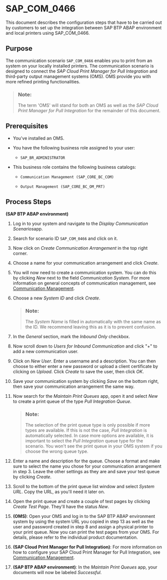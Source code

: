 <!-- loio524c13a1340f4b4488032b8f44cd9e85 -->

# SAP\_COM\_0466

This document describes the configuration steps that have to be carried out by customers to set up the integration between SAP BTP ABAP environment and local printers using SAP\_COM\_0466.



<a name="loio524c13a1340f4b4488032b8f44cd9e85__section_lds_xpg_gjb"/>

## Purpose

The communication scenario `SAP_COM_0466` enables you to print from an system on your locally installed printers. The communication scenario is designed to connect the *SAP Cloud Print Manager for Pull Integration* and third-party output management systems \(OMS\). OMS provide you with more refined printing functionalities.

> ### Note:  
> The term 'OMS' will stand for both an OMS as well as the *SAP Cloud Print Manager for Pull Integration* for the remainder of this document.



<a name="loio524c13a1340f4b4488032b8f44cd9e85__section_t14_lqg_gjb"/>

## Prerequisites

-   You've installed an OMS.

-   You have the following business role assigned to your user:

    -   `SAP_BR_ADMINISTRATOR`


-   This business role contains the following business catalogs:

    -   `Communication Management (SAP_CORE_BC_COM)`

    -   `Output Management (SAP_CORE_BC_OM_PRT)`





<a name="loio524c13a1340f4b4488032b8f44cd9e85__section_j3v_rqg_gjb"/>

## Process Steps



**\(SAP BTP ABAP environment\)**

1.  Log in to your system and navigate to the *Display Communication Scenarios*app.

2.  Search for scenario ID `SAP_COM_0466` and click on it.
3.  Now click on *Create Communication Arrangement* in the top right corner.

4.  Choose a name for your communication arrangement and click *Create*.

5.  You will now need to create a communication system. You can do this by clicking *New* next to the field *Communication System*. For more information on general concepts of communication management, see [Communication Management](https://help.sap.com/docs/btp/sap-business-technology-platform/com-communication-management?version=Cloud).

6.  Choose a new *System ID* and click *Create*.

    > ### Note:  
    > The *System Name* is filled in automatically with the same name as the ID. We recommend leaving this as it is to prevent confusion.

7.  In the *General* section, mark the *Inbound Only* checkbox.

8.  Now scroll down to *Users for Inbound Communication* and click "+" to add a new communication user.

9.  Click on *New User*. Enter a username and a description. You can then choose to either enter a new password or upload a client certificate by clicking on *Upload*. Click *Create* to save the user, then click *OK*.

10. Save your communication system by clicking *Save* on the bottom right, then save your communication arrangement the same way.

11. Now search for the *Maintain Print Queues* app, open it and select *New* to create a print queue of the type *Pull Integration Queue*.

    > ### Note:  
    > The selection of the print queue type is only possible if more types are available. If this is not the case, *Pull Integration* is automatically selected. In case more options are available, it is important to select the *Pull Integration* queue type for the scenario. You won't see the print queue in your OMS system if you choose the wrong queue type.

12. Enter a name and description for the queue. Choose a format and make sure to select the name you chose for your communication arrangement in step 3. Leave the other settings as they are and save your test queue by clicking *Create*.

13. Scroll to the bottom of the print queue list window and select *System URL*. Copy the URL, as you'll need it later on.

14. Open the print queue and create a couple of test pages by clicking *Create Test Page*. They'll have the status *New*.

15. **\(OMS\)**: Open your OMS and log in to the SAP BTP ABAP environment system by using the system URL you copied in step 13 as well as the user and password created in step 8 and assign a physical printer to your print queue. Now you can print the test pages from your OMS. For details, please refer to the individual product documentation.
16. **\(SAP Cloud Print Manager for Pull Integration\)**: For more information on how to configure your SAP Cloud Print Manager for Pull Integration, see [Communication Management](https://help.sap.com/docs/btp/sap-business-technology-platform/integration-and-connectivity-communication-management?version=Cloud).
17. **\(SAP BTP ABAP environment\)**: In the *Maintain Print Queues* app, your documents will now be labeled *Successful*.

